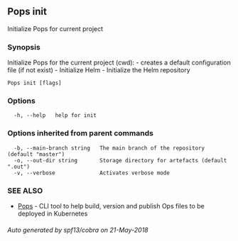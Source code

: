 ## Pops init

Initialize Pops for current project

### Synopsis

Initialize Pops for the current project (cwd):
	- creates a default configuration file (if not exist)
	- Initialize Helm
	- Initialize the Helm repository

```
Pops init [flags]
```

### Options

```
  -h, --help   help for init
```

### Options inherited from parent commands

```
  -b, --main-branch string   The main branch of the repository (default "master")
  -o, --out-dir string       Storage directory for artefacts (default ".out")
  -v, --verbose              Activates verbose mode
```

### SEE ALSO

* [Pops](Pops.md)	 - CLI tool to help build, version and publish Ops files to be deployed in Kubernetes

###### Auto generated by spf13/cobra on 21-May-2018

